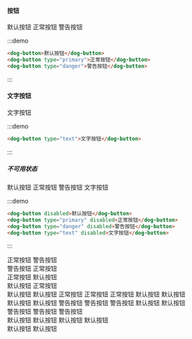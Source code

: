<style>
    .dog-button{
        margin-right:10px;
    } 
    .dog-button-group .dog-button{
        margin:0
    }
    .dog-button-group{
        margin:10px;
    }
</style>

<h4>按钮</h4>
<dog-button>默认按钮</dog-button>
<dog-button type="primary">正常按钮</dog-button>
<dog-button type="danger">警告按钮</dog-button>

:::demo

```html
<dog-button>默认按钮</dog-button>
<dog-button type="primary">正常按钮</dog-button>
<dog-button type="danger">警告按钮</dog-button>
```

:::

<h4>文字按钮</h4>
<dog-button type="text">文字按钮</dog-button>

:::demo

```html
<dog-button type="text">文字按钮</dog-button>
```

:::

<h5>不可用状态</h5>
<dog-button disabled>默认按钮</dog-button>
<dog-button type="primary" disabled>正常按钮</dog-button>
<dog-button type="danger" disabled>警告按钮</dog-button>
<dog-button type="text" disabled>文字按钮</dog-button>

:::demo

```html
<dog-button disabled>默认按钮</dog-button>
<dog-button type="primary" disabled>正常按钮</dog-button>
<dog-button type="danger" disabled>警告按钮</dog-button>
<dog-button type="text" disabled>文字按钮</dog-button>
```

:::

<dog-button-group>
    <dog-button type="primary">正常按钮</dog-button>
    <dog-button type="danger">警告按钮</dog-button>
</dog-button-group>
<div></div>
<dog-button-group>
    <dog-button type="danger">警告按钮</dog-button>
    <dog-button type="primary">正常按钮</dog-button>
</dog-button-group>
<div></div>
<dog-button-group>
    <dog-button type="primary">正常按钮</dog-button>
    <dog-button>默认按钮</dog-button>
</dog-button-group>
<div></div>
<dog-button-group>
    <dog-button>默认按钮</dog-button>
    <dog-button type="primary">正常按钮</dog-button>
</dog-button-group>
<div></div>
<dog-button-group>
<dog-button>默认按钮</dog-button>
    <dog-button>默认按钮</dog-button>
    <dog-button type="primary">正常按钮</dog-button>
    <dog-button type="primary">正常按钮</dog-button>
    <dog-button type="primary">正常按钮</dog-button>
    <dog-button>默认按钮</dog-button>
    <dog-button>默认按钮</dog-button>
</dog-button-group>
<div></div>
<dog-button-group>
<dog-button>默认按钮</dog-button>
    <dog-button>默认按钮</dog-button>
    <dog-button type="danger">警告按钮</dog-button>
    <dog-button type="danger">警告按钮</dog-button>
    <dog-button type="danger">警告按钮</dog-button>
    <dog-button>默认按钮</dog-button>
    <dog-button>默认按钮</dog-button>
</dog-button-group>
<div></div>
<dog-button-group>
    <dog-button type="danger">警告按钮</dog-button>
    <dog-button type="danger">警告按钮</dog-button>
    <dog-button type="danger">警告按钮</dog-button>
</dog-button-group>
<div></div>
<dog-button-group>
    <dog-button>默认按钮</dog-button>
    <dog-button>默认按钮</dog-button>
    <dog-button>默认按钮</dog-button>
    <dog-button>默认按钮</dog-button>
</dog-button-group>
<div></div>
<dog-button-group>
    <dog-button disabled>默认按钮</dog-button>
    <dog-button disabled>默认按钮</dog-button>
</dog-button-group>
